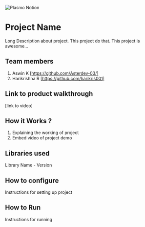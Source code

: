 ![Plasmo Notion](https://user-images.githubusercontent.com/64391274/219694678-8f1a2829-b0b2-41de-9152-4c4a4e43c2d5.png)



# Project Name
Long Description about project. This project do that. This project is awesome...
## Team members
1. Aswin K [https://github.com/Asterdev-03/]
2. Harikrishna R [https://github.com/harikris001]
## Link to product walkthrough
[link to video]
## How it Works ?
1. Explaining the working of project
2. Embed video of project demo
## Libraries used
Library Name - Version
## How to configure
Instructions for setting up project
## How to Run
Instructions for running
